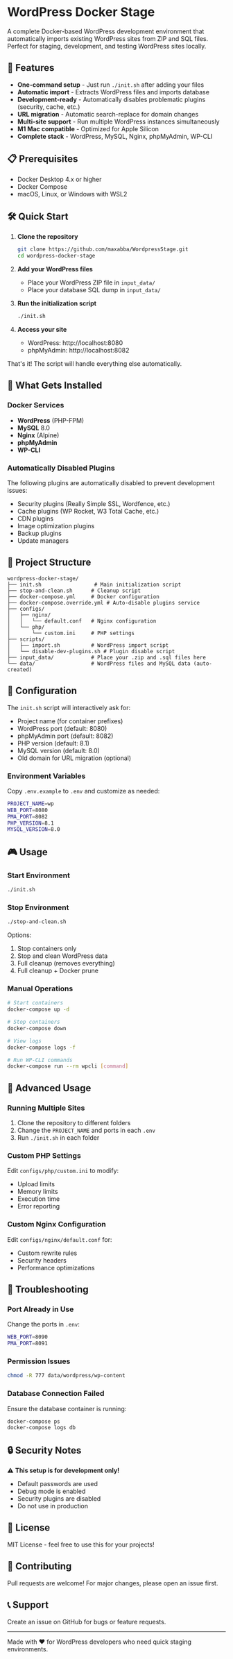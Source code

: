 # WordPress Docker Stage

A complete Docker-based WordPress development environment that automatically imports existing WordPress sites from ZIP and SQL files. Perfect for staging, development, and testing WordPress sites locally.

## 🚀 Features

- **One-command setup** - Just run `./init.sh` after adding your files
- **Automatic import** - Extracts WordPress files and imports database
- **Development-ready** - Automatically disables problematic plugins (security, cache, etc.)
- **URL migration** - Automatic search-replace for domain changes
- **Multi-site support** - Run multiple WordPress instances simultaneously
- **M1 Mac compatible** - Optimized for Apple Silicon
- **Complete stack** - WordPress, MySQL, Nginx, phpMyAdmin, WP-CLI

## 📋 Prerequisites

- Docker Desktop 4.x or higher
- Docker Compose
- macOS, Linux, or Windows with WSL2

## 🛠️ Quick Start

1. **Clone the repository**
   ```bash
   git clone https://github.com/maxabba/WordpressStage.git
   cd wordpress-docker-stage
   ```

2. **Add your WordPress files**
   - Place your WordPress ZIP file in `input_data/`
   - Place your database SQL dump in `input_data/`

3. **Run the initialization script**
   ```bash
   ./init.sh
   ```

4. **Access your site**
   - WordPress: http://localhost:8080
   - phpMyAdmin: http://localhost:8082

That's it! The script will handle everything else automatically.

## 🎯 What Gets Installed

### Docker Services
- **WordPress** (PHP-FPM)
- **MySQL** 8.0
- **Nginx** (Alpine)
- **phpMyAdmin**
- **WP-CLI**

### Automatically Disabled Plugins
The following plugins are automatically disabled to prevent development issues:
- Security plugins (Really Simple SSL, Wordfence, etc.)
- Cache plugins (WP Rocket, W3 Total Cache, etc.)
- CDN plugins
- Image optimization plugins
- Backup plugins
- Update managers

## 📁 Project Structure

```
wordpress-docker-stage/
├── init.sh                 # Main initialization script
├── stop-and-clean.sh      # Cleanup script
├── docker-compose.yml     # Docker configuration
├── docker-compose.override.yml # Auto-disable plugins service
├── configs/
│   ├── nginx/
│   │   └── default.conf   # Nginx configuration
│   └── php/
│       └── custom.ini     # PHP settings
├── scripts/
│   ├── import.sh          # WordPress import script
│   └── disable-dev-plugins.sh # Plugin disable script
├── input_data/            # Place your .zip and .sql files here
└── data/                  # WordPress files and MySQL data (auto-created)
```

## 🔧 Configuration

The `init.sh` script will interactively ask for:
- Project name (for container prefixes)
- WordPress port (default: 8080)
- phpMyAdmin port (default: 8082)
- PHP version (default: 8.1)
- MySQL version (default: 8.0)
- Old domain for URL migration (optional)

### Environment Variables
Copy `.env.example` to `.env` and customize as needed:

```bash
PROJECT_NAME=wp
WEB_PORT=8080
PMA_PORT=8082
PHP_VERSION=8.1
MYSQL_VERSION=8.0
```

## 🎮 Usage

### Start Environment
```bash
./init.sh
```

### Stop Environment
```bash
./stop-and-clean.sh
```

Options:
1. Stop containers only
2. Stop and clean WordPress data
3. Full cleanup (removes everything)
4. Full cleanup + Docker prune

### Manual Operations
```bash
# Start containers
docker-compose up -d

# Stop containers
docker-compose down

# View logs
docker-compose logs -f

# Run WP-CLI commands
docker-compose run --rm wpcli [command]
```

## 🚀 Advanced Usage

### Running Multiple Sites
1. Clone the repository to different folders
2. Change the `PROJECT_NAME` and ports in each `.env`
3. Run `./init.sh` in each folder

### Custom PHP Settings
Edit `configs/php/custom.ini` to modify:
- Upload limits
- Memory limits
- Execution time
- Error reporting

### Custom Nginx Configuration
Edit `configs/nginx/default.conf` for:
- Custom rewrite rules
- Security headers
- Performance optimizations

## 🐛 Troubleshooting

### Port Already in Use
Change the ports in `.env`:
```bash
WEB_PORT=8090
PMA_PORT=8091
```

### Permission Issues
```bash
chmod -R 777 data/wordpress/wp-content
```

### Database Connection Failed
Ensure the database container is running:
```bash
docker-compose ps
docker-compose logs db
```

## 🔒 Security Notes

⚠️ **This setup is for development only!**
- Default passwords are used
- Debug mode is enabled
- Security plugins are disabled
- Do not use in production

## 📝 License

MIT License - feel free to use this for your projects!

## 🤝 Contributing

Pull requests are welcome! For major changes, please open an issue first.

## 📞 Support

Create an issue on GitHub for bugs or feature requests.

---

Made with ❤️ for WordPress developers who need quick staging environments.